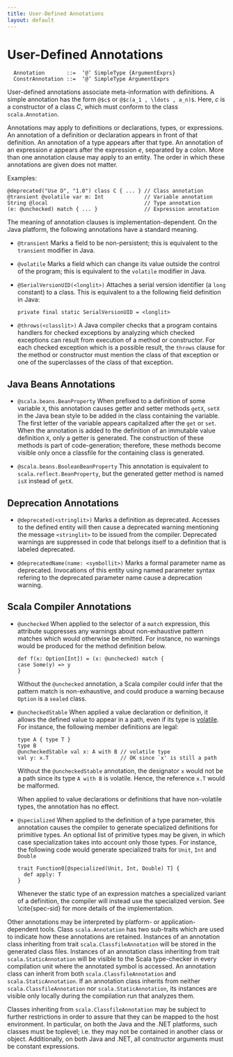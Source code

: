 ```yaml
---
title: User-Defined Annotations
layout: default
---
```


# User-Defined Annotations

``` 
  Annotation       ::=  ‘@’ SimpleType {ArgumentExprs}
  ConstrAnnotation ::=  ‘@’ SimpleType ArgumentExprs
```

User-defined annotations associate meta-information with definitions.
A simple annotation has the form `@$c$` or `@$c(a_1 , \ldots , a_n)$`.
Here, $c$ is a constructor of a class $C$, which must conform
to the class `scala.Annotation`. 

Annotations may apply to definitions or declarations, types, or
expressions.  An annotation of a definition or declaration appears in
front of that definition.  An annotation of a type appears after
that type. An annotation of an expression $e$ appears after the
expression $e$, separated by a colon. More than one annotation clause
may apply to an entity. The order in which these annotations are given
does not matter.

Examples:

``` 
@deprecated("Use D", "1.0") class C { ... } // Class annotation
@transient @volatile var m: Int             // Variable annotation
String @local                               // Type annotation
(e: @unchecked) match { ... }               // Expression annotation
```

The meaning of annotation clauses is implementation-dependent. On the
Java platform, the following annotations have a standard meaning.

  * `@transient` Marks a field to be non-persistent; this is
    equivalent to the `transient`
    modifier in Java.

  * `@volatile` Marks a field which can change its value
    outside the control of the program; this
    is equivalent to the `volatile`
    modifier in Java.

  * `@SerialVersionUID(<longlit>)` Attaches a serial version identifier (a
    `long` constant) to a class.
    This is equivalent to a the following field
    definition in Java:

    ```
    private final static SerialVersionUID = <longlit>
    ```

  * `@throws(<classlit>)` A Java compiler checks that a program contains handlers for checked exceptions
    by analyzing which checked exceptions can result from execution of a method or
    constructor. For each checked exception which is a possible result, the
    `throws`
    clause for the method or constructor must mention the class of that exception
    or one of the superclasses of the class of that exception.

## Java Beans Annotations

  * `@scala.beans.BeanProperty` When prefixed to a definition of some variable `X`, this
    annotation causes getter and setter methods `getX`, `setX`
    in the Java bean style to be added in the class containing the
    variable. The first letter of the variable appears capitalized after
    the `get` or `set`. When the annotation is added to the
    definition of an immutable value definition `X`, only a getter is
    generated. The construction of these methods is part of
    code-generation; therefore, these methods become visible only once a
    classfile for the containing class is generated.

  * `@scala.beans.BooleanBeanProperty` This annotation is equivalent to `scala.reflect.BeanProperty`, but
    the generated getter method is named `isX` instead of `getX`.

## Deprecation Annotations

  * `@deprecated(<stringlit>)` Marks a definition as deprecated. Accesses to the
    defined entity will then cause a deprecated warning mentioning the
    message `<stringlit>` to be issued from the compiler.  Deprecated
    warnings are suppressed in code that belongs itself to a definition
    that is labeled deprecated.

  * `@deprecatedName(name: <symbollit>)` Marks a formal parameter name as deprecated. Invocations of this entity
    using named parameter syntax refering to the deprecated parameter name cause a deprecation warning.

## Scala Compiler Annotations

  * `@unchecked` When applied to the selector of a `match` expression,
    this attribute suppresses any warnings about non-exhaustive pattern
    matches which would otherwise be emitted. For instance, no warnings
    would be produced for the method definition below.

    ```
    def f(x: Option[Int]) = (x: @unchecked) match {
    case Some(y) => y
    }
    ```

    Without the `@unchecked` annotation, a Scala compiler could
    infer that the pattern match is non-exhaustive, and could produce a
    warning because `Option` is a `sealed` class.

  * `@uncheckedStable` When applied a value declaration or definition, it allows the defined
    value to appear in a path, even if its type is [volatile](05-types.html#volatile-types).
    For instance, the following member definitions are legal:

    ```
    type A { type T }
    type B
    @uncheckedStable val x: A with B // volatile type
    val y: x.T                       // OK since `x' is still a path
    ```

    Without the `@uncheckedStable` annotation, the designator `x`
    would not be a path since its type `A with B` is volatile. Hence,
    the reference `x.T` would be malformed.

    When applied to value declarations or definitions that have non-volatile
    types, the annotation has no effect.


  * `@specialized` When applied to the definition of a type parameter, this annotation causes
    the compiler
    to generate specialized definitions for primitive types. An optional list of
    primitive
    types may be given, in which case specialization takes into account only
    those types.
    For instance, the following code would generate specialized traits for
    `Unit`, `Int` and `Double`

    ```
    trait Function0[@specialized(Unit, Int, Double) T] {
      def apply: T
    }
    ```

    Whenever the static type of an expression matches a specialized variant of
    a definition, the compiler will instead use the specialized version.
    See \cite{spec-sid} for more details of the implementation.


Other annotations may be interpreted by platform- or
application-dependent tools. Class `scala.Annotation` has two
sub-traits which are used to indicate how these annotations are
retained. Instances of an annotation class inheriting from trait
`scala.ClassfileAnnotation` will be stored in the generated class
files. Instances of an annotation class inheriting from trait
`scala.StaticAnnotation` will be visible to the Scala type-checker
in every compilation unit where the annotated symbol is accessed. An
annotation class can inherit from both `scala.ClassfileAnnotation`
and `scala.StaticAnnotation`. If an annotation class inherits from
neither `scala.ClassfileAnnotation` nor
`scala.StaticAnnotation`, its instances are visible only locally
during the compilation run that analyzes them.

Classes inheriting from `scala.ClassfileAnnotation` may be
subject to further restrictions in order to assure that they can be
mapped to the host environment. In particular, on both the Java and
the .NET platforms, such classes must be toplevel; i.e. they may not
be contained in another class or object.  Additionally, on both
Java and .NET, all constructor arguments must be constant expressions.

